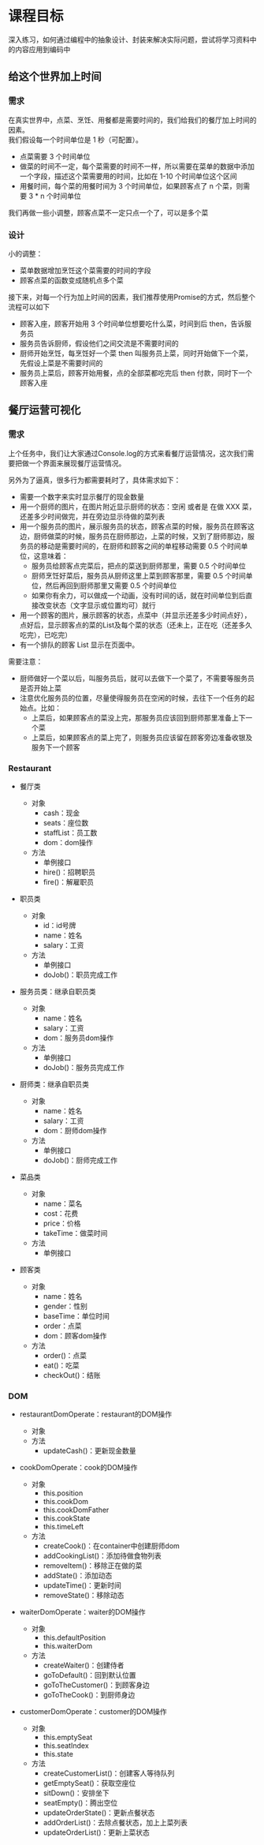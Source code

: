 # 课程目标

深入练习，如何通过编程中的抽象设计、封装来解决实际问题，尝试将学习资料中的内容应用到编码中

## 给这个世界加上时间

### 需求

在真实世界中，点菜、烹饪、用餐都是需要时间的，我们给我们的餐厅加上时间的因素。<br>
我们假设每一个时间单位是 1 秒（可配置）。

- 点菜需要 3 个时间单位
- 做菜的时间不一定，每个菜需要的时间不一样，所以需要在菜单的数据中添加一个字段，描述这个菜需要用的时间，比如在 1-10 个时间单位这个区间
- 用餐时间，每个菜的用餐时间为 3 个时间单位，如果顾客点了 n 个菜，则需要 3 * n 个时间单位

我们再做一些小调整，顾客点菜不一定只点一个了，可以是多个菜

### 设计

小的调整：

- 菜单数据增加烹饪这个菜需要的时间的字段
- 顾客点菜的函数变成随机点多个菜

接下来，对每一个行为加上时间的因素，我们推荐使用Promise的方式，然后整个流程可以如下

- 顾客入座，顾客开始用 3 个时间单位想要吃什么菜，时间到后 then，告诉服务员
- 服务员告诉厨师，假设他们之间交流是不需要时间的
- 厨师开始烹饪，每烹饪好一个菜 then 叫服务员上菜，同时开始做下一个菜，先假设上菜是不需要时间的
- 服务员上菜后，顾客开始用餐，点的全部菜都吃完后 then 付款，同时下一个顾客入座

## 餐厅运营可视化

### 需求

上个任务中，我们让大家通过Console.log的方式来看餐厅运营情况，这次我们需要把做一个界面来展现餐厅运营情况。

另外为了逼真，很多行为都需要耗时了，具体需求如下：

- 需要一个数字来实时显示餐厅的现金数量
- 用一个厨师的图片，在图片附近显示厨师的状态：空闲 或者是 在做 XXX 菜，还差多少时间做完，并在旁边显示待做的菜列表
- 用一个服务员的图片，展示服务员的状态，顾客点菜的时候，服务员在顾客这边，厨师做菜的时候，服务员在厨师那边，上菜的时候，又到了厨师那边，服务员的移动是需要时间的，在厨师和顾客之间的单程移动需要 0.5 个时间单位，这意味着：
    - 服务员给顾客点完菜后，把点的菜送到厨师那里，需要 0.5 个时间单位
    - 厨师烹饪好菜后，服务员从厨师这里上菜到顾客那里，需要 0.5 个时间单位，然后再回到厨师那里又需要 0.5 个时间单位
    - 如果你有余力，可以做成一个动画，没有时间的话，就在时间单位到后直接改变状态（文字显示或位置均可）就行
- 用一个顾客的图片，展示顾客的状态，点菜中（并显示还差多少时间点好），点好后，显示顾客点的菜的List及每个菜的状态（还未上，正在吃（还差多久吃完），已吃完）
- 有一个排队的顾客 List 显示在页面中。

需要注意：

- 厨师做好一个菜以后，叫服务员后，就可以去做下一个菜了，不需要等服务员是否开始上菜
- 注意优化服务员的位置，尽量使得服务员在空闲的时候，去往下一个任务的起始点。比如：
    - 上菜后，如果顾客点的菜没上完，那服务员应该回到厨师那里准备上下一个菜
    - 上菜后，如果顾客点的菜上完了，则服务员应该留在顾客旁边准备收银及服务下一个顾客

### Restaurant

- 餐厅类
    - 对象
        - cash：现金
        - seats：座位数
        - staffList：员工数
        - dom：dom操作
    - 方法
        - 单例接口
        - hire()：招聘职员
        - fire()：解雇职员
        
- 职员类
    - 对象
        - id：id号牌
        - name：姓名
        - salary：工资
    - 方法
        - 单例接口
        - doJob()：职员完成工作
        
- 服务员类：继承自职员类
    - 对象
        - name：姓名
        - salary：工资
        - dom：服务员dom操作
    - 方法
        - 单例接口
        - doJob()：服务员完成工作
        
- 厨师类：继承自职员类
    - 对象
        - name：姓名
        - salary：工资
        - dom：厨师dom操作
    - 方法
        - 单例接口
        - doJob()：厨师完成工作
        
- 菜品类
    - 对象
        - name：菜名
        - cost：花费
        - price：价格
        - takeTime：做菜时间
    - 方法
        - 单例接口
        
- 顾客类
    - 对象
        - name：姓名
        - gender：性别
        - baseTime：单位时间
        - order：点菜
        - dom：顾客dom操作
    - 方法
        - order()：点菜
        - eat()：吃菜
        - checkOut()：结账

### DOM

- restaurantDomOperate：restaurant的DOM操作
    - 对象
    - 方法
        - updateCash()：更新现金数量
        
- cookDomOperate：cook的DOM操作
    - 对象
        - this.position
        - this.cookDom
        - this.cookDomFather
        - this.cookState
        - this.timeLeft
    - 方法
        - createCook()：在container中创建厨师dom
        - addCookingList()：添加待做食物列表
        - removeItem()：移除正在做的菜
        - addState()：添加动态
        - updateTime()：更新时间
        - removeState()：移除动态
        
- waiterDomOperate：waiter的DOM操作
    - 对象
        - this.defaultPosition
        - this.waiterDom
    - 方法
        - createWaiter()：创建侍者
        - goToDefault()：回到默认位置
        - goToTheCustomer()：到顾客身边
        - goToTheCook()：到厨师身边
        
- customerDomOperate：customer的DOM操作
    - 对象
        - this.emptySeat
        - this.seatIndex
        - this.state
    - 方法
        - createCustomerList()：创建客人等待队列
        - getEmptySeat()：获取空座位
        - sitDown()：安排坐下
        - seatEmpty()：腾出空位
        - updateOrderState()：更新点餐状态
        - addOrderList()：去除点餐状态，加上上菜列表
        - updateOrderList()：更新上菜状态
        

